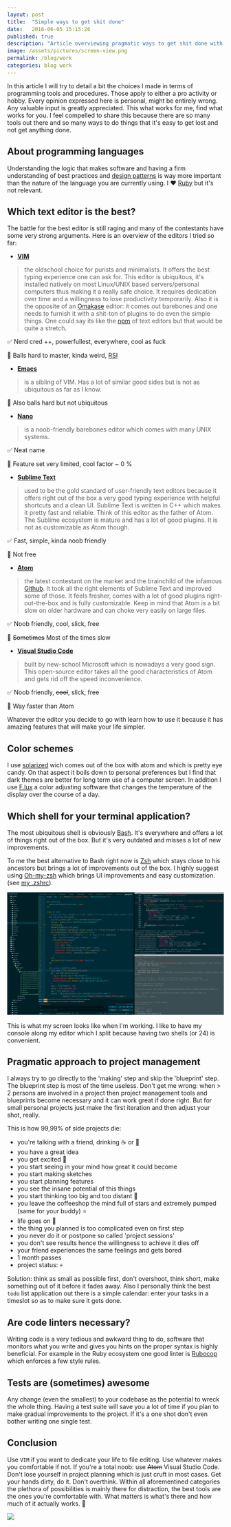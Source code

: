 ```yaml
---
layout: post
title:  "Simple ways to get shit done"
date:   2016-06-05 15:15:26
published: true
description: "Article overviewing pragmatic ways to get shit done with software."
image: /assets/pictures/screen-view.png
permalink: /blog/work
categories: blog work
---
```


In this article I will try to detail a bit the choices I made in terms of programming tools and procedures. Those apply to either a pro activity or hobby. Every opinion expressed here is personal, might be entirely wrong. Any valuable input is greatly appreciated. This what works for me, find what works for you. I feel compelled to share this because there are so many tools out there and so many ways to do things that it's easy to get lost and not get anything done.

## About programming languages
Understanding the logic that makes software and having a firm understanding of best practices and [design patterns](https://en.wikipedia.org/wiki/Software_design_pattern) is way more important than the nature of the language you are currently using. I :heart: [Ruby](https://www.ruby-lang.org/en/) but it's not relevant.

## Which text editor is the best?
The battle for the best editor is still raging and many of the contestants have some very strong arguments. Here is an overview of the editors I tried so far:

 - **[VIM](http://www.vim.org/)**

>the oldschool choice for purists and minimalists. It offers the best typing experience one can ask for. This editor is ubiquitous, it's installed natively on most Linux/UNIX based servers/personal computers thus making it a really safe choice. It requires dedication over time and a willingness to lose productivity temporarily. Also it is the opposite of an [Omakase](https://en.wikipedia.org/wiki/Omakase) editor: it comes out barebones and one needs to furnish it with a shit-ton of plugins to do even the simple things. One could say its like the [npm](https://www.npmjs.com/) of text editors but that would be quite a stretch.

:white_check_mark: Nerd cred ++, powerfullest, everywhere, cool as fuck

:no_entry_sign: Balls hard to master, kinda weird, [RSI](https://en.wikipedia.org/wiki/Repetitive_strain_injury)

- **[Emacs](https://www.gnu.org/software/emacs/)**

>is a sibling of VIM. Has a lot of similar good sides but is not as ubiquitous as far as I know.

:no_entry_sign: Also balls hard but not ubiquitous

- **[Nano](https://www.nano-editor.org/)**

>is a noob-friendly barebones editor which comes with many UNIX systems.

:white_check_mark: Neat name

:no_entry_sign: Feature set very limited, cool factor ~ 0 %

- **[Sublime Text](https://www.sublimetext.com/)**

>used to be the gold standard of user-friendly text editors because it offers right out of the box a very good typing experience with helpful shortcuts and a clean UI.
Sublime Text is written in C++ which makes it pretty fast and reliable. Think of this editor as the father of Atom. The Sublime ecosystem is mature and has a lot of good plugins. It is not as customizable as Atom though.

:white_check_mark: Fast, simple, kinda noob friendly

:no_entry_sign: Not free

- **[Atom](https://atom.io/)**

>the latest contestant on the market and the brainchild of the infamous [Github](https://github.com). It took all the right elements of Sublime Text and improved some of those. It feels fresher, comes with a lot of good plugins right-out-the-box and is fully customizable. Keep in mind that Atom is a bit slow on older hardware and can choke very easily on large files.

:white_check_mark: Noob friendly, cool, slick, free

:no_entry_sign: ~~Sometimes~~ Most of the times slow

- **[Visual Studio Code](https://code.visualstudio.com/)**

>built by new-school Microsoft which is nowadays a very good sign. This open-source editor takes all the good characteristics of Atom and gets rid off the speed inconvenience.

:white_check_mark: Noob friendly, ~~cool~~, slick, free

:no_entry_sign: Way faster than Atom

Whatever the editor you decide to go with learn how to use it because it has amazing features that will make your life simpler.

## Color schemes
I use [solarized](http://ethanschoonover.com/solarized) wich comes out of the box with atom and which is pretty eye candy. On that aspect it boils down to personal preferences but I find that dark themes are better for long term use of a computer screen. In addition I use [F.lux](https://justgetflux.com) a color adjusting software that changes the temperature of the display over the course of a day.

## Which shell for your terminal application?
The most ubiquitous shell is obviously [Bash](https://en.wikipedia.org/wiki/Bash_%28Unix_shell%29). It's everywhere and offers a lot of things right out of the box. But it's very outdated and misses a lot of new improvements.

To me the best alternative to Bash right now is [Zsh](https://en.wikipedia.org/wiki/Z_shell) which stays close to his ancestors but brings a lot of improvements out of the box. I highly suggest using [Oh-my-zsh](https://github.com/robbyrussell/oh-my-zsh) which brings UI improvements and easy customization. (see [my .zshrc](https://github.com/pskl/dotfiles/blob/master/.zshrc)).

<img class='post-image' src="https://raw.githubusercontent.com/pskl/pskl.github.io/master/assets/screen-view.png">

This is what my screen looks like when I'm working. I like to have my console along my editor which I split because having two shells (or 24) is convenient.

## Pragmatic approach to project management
I always try to go directly to the 'making' step and skip the 'blueprint' step. The blueprint step is most of the time useless. Don't get me wrong: when > 2 persons are involved in a project then project management tools and blueprints become necessary and it can work great if done right. But for small personal projects just make the first iteration and then adjust your shot, really.

This is how 99,99% of side projects die:

* you're talking with a friend, drinking :coffee: or :beer:
* you have a great idea
* you get excited :tada:
* you start seeing in your mind how great it could become
* you start making sketches
* you start planning features
* you see the insane potential of this things
* you start thinking too big and too distant :telescope:
* you leave the coffeeshop the mind full of stars and extremely pumped (same for your buddy) :star:
* life goes on :walking:
* the thing you planned is too complicated even on first step
* you never do it or postpone so called 'project sessions'
* you don't see results hence the willingness to achieve it dies off
* your friend experiences the same feelings and gets bored
* 1 month passes
* project status: :skull:

Solution: think as small as possible first, don't overshoot, think short, make something out of it before it fades away. Also I personally think the best `todo` list application out there is a simple calendar: enter your tasks in a timeslot so as to make sure it gets done.

## Are code linters necessary?
Writing code is a very tedious and awkward thing to do, software that monitors what you write and gives you hints on the proper syntax is highly beneficial. For example in the Ruby ecosystem one good linter is [Rubocop](https://github.com/bbatsov/rubocop) which enforces a few style rules.

## Tests are (sometimes) awesome
Any change (even the smallest) to your codebase as the potential to wreck the whole thing. Having a test suite will save you a lot of time if you plan to make gradual improvements to the project. If it's a one shot don't even bother writing one single test.


## Conclusion
Use `VIM` if you want to dedicate your life to file editing. Use whatever makes you comfortable if not. If you're a total noob: use ~~Atom~~ Visual Studio Code. Don't lose yourself in project planning which is just cruft in most cases. Get your hands dirty, do it. Don't overthink. Within all aforementined categories the plethora of possibilities is mainly there for distraction, the best tools are the ones you're comfortable with. What matters is what's there and how much of it actually works. :hammer:

<img class='post-image' src="http://pascal.cc/assets/gifs/cat_business.gif">
